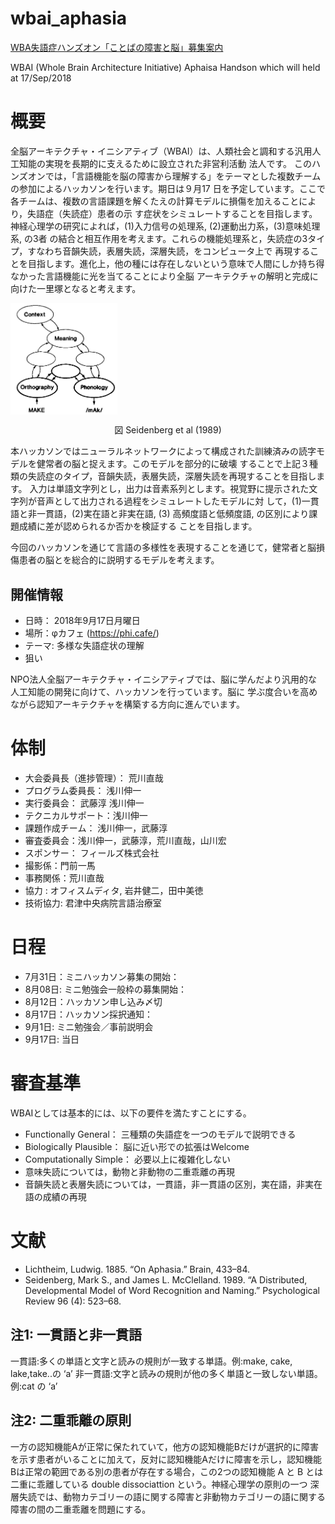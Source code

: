 # wbai_aphasia

[WBA失語症ハンズオン「ことばの障害と脳」募集案内](https://wba-initiative.org/3163/)

WBAI (Whole Brain Architecture Initiative) Aphaisa Handson which will held at 17/Sep/2018

# 概要
全脳アーキテクチャ・イニシアティブ（WBAI）は、人類社会と調和する汎用人工知能の実現を長期的に支えるために設立された非営利活動
法人です。 
このハンズオンでは，「言語機能を脳の障害から理解する」をテーマとした複数チームの参加によるハッカソンを行います。期日は９月17
日を予定しています。ここで各チームは、複数の言語課題を解くたえの計算モデルに損傷を加えることにより，失語症（失読症）患者の示
す症状をシミュレートすることを目指します。神経心理学の研究によれば，(1)入力信号の処理系, (2)運動出力系，(3)意味処理系, の3者
の結合と相互作用を考えます。これらの機能処理系と，失読症の3タイプ，すなわち音韻失読，表層失読，深層失読，をコンピュータ上で
再現することを目指します。進化上，他の種には存在しないという意味で人間にしか持ち得なかった言語機能に光を当てることにより全脳
アーキテクチャの解明と完成に向けた一里塚となると考えます。

<img src='./1989SMFig1.jpg' align='center' width='34%'><br>

<div align='center'>図 Seidenberg et al (1989)</div>

本ハッカソンではニューラルネットワークによって構成された訓練済みの読字モデルを健常者の脳と捉えます。このモデルを部分的に破壊
することで上記３種類の失読症のタイプ，音韻失読，表層失読，深層失読を再現することを目指します。
入力は単語文字列とし，出力は音素系列とします。視覚野に提示された文字列が音声として出力される過程をシミュレートしたモデルに対
して，(1)一貫語と非一貫語，(2)実在語と非実在語, (3) 高頻度語と低頻度語, の区別により課題成績に差が認められるか否かを検証する
ことを目指します。

今回のハッカソンを通じて言語の多様性を表現することを通じて，健常者と脳損傷患者の脳とを総合的に説明するモデルを考えます。

## 開催情報

- 日時： 2018年9月17日月曜日
- 場所：φカフェ (https://phi.cafe/)
- テーマ: 多様な失語症状の理解
- 狙い

NPO法人全脳アーキテクチャ・イニシアティブでは、脳に学んだより汎用的な人工知能の開発に向けて、ハッカソンを行っています。脳に
学ぶ度合いを高めながら認知アーキテクチャを構築する方向に進んでいます。

# 体制
- 大会委員長（進捗管理）： 荒川直哉
- プログラム委員長： 浅川伸一
- 実行委員会： 武藤淳 浅川伸一
- テクニカルサポート：浅川伸一
- 課題作成チーム： 浅川伸一，武藤淳
- 審査委員会：浅川伸一，武藤淳，荒川直哉，山川宏
- スポンサー： フィールズ株式会社
- 撮影係：門前一馬
- 事務関係：荒川直哉
- 協力 : オフィスムディタ, 岩井健二，田中美徳
- 技術協力: 君津中央病院言語治療室

# 日程

- 7月31日：ミニハッカソン募集の開始：
- 8月08日: ミニ勉強会一般枠の募集開始：
- 8月12日：ハッカソン申し込み〆切
- 8月17日：ハッカソン採択通知：
- 9月1日: ミニ勉強会／事前説明会
- 9月17日: 当日

# 審査基準

WBAIとしては基本的には、以下の要件を満たすことにする。

- Functionally General： 三種類の失語症を一つのモデルで説明できる
- Biologically Plausible： 脳に近い形での拡張はWelcome
- Computationally Simple： 必要以上に複雑化しない
- 意味失読については，動物と非動物の二重乖離の再現
- 音韻失読と表層失読については，一貫語，非一貫語の区別，実在語，非実在語の成績の再現

# 文献

- Lichtheim, Ludwig. 1885. “On Aphasia.” Brain, 433–84.
- Seidenberg, Mark S., and James L. McClelland. 1989. “A Distributed, Developmental Model of Word Recognition and Naming.” Psychological Review 96 (4): 523–68.

## 注1: 一貫語と非一貫語
一貫語:多くの単語と文字と読みの規則が一致する単語。例:make, cake, lake,take..の ‘a’
非一貫語:文字と読みの規則が他の多く単語と一致しない単語。例:cat の ‘a’

## 注2: 二重乖離の原則
一方の認知機能Aが正常に保たれていて，他方の認知機能Bだけが選択的に障害を示す患者がいることに加えて，反対に認知機能Aだけに障害を示し，認知機能Bは正常の範囲である別の患者が存在する場合，この2つの認知機能  A と B とは二重に乖離している double dissociattion という。神経心理学の原則の一つ
深層失読では、動物カテゴリーの語に関する障害と非動物カテゴリーの語に関する障害の間の二重乖離を問題にする。
